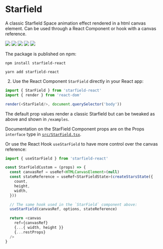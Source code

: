 # Starfield

A classic Starfield Space animation effect rendered in a html canvas element. Can be used through a React Component or
hook with a canvas reference.

![](https://github.com/impaler/starfield-react/blob/develop/example/images/defaults.gif?raw=true)
![](https://github.com/impaler/starfield-react/blob/develop/example/images/high-count.gif?raw=true)
![](https://github.com/impaler/starfield-react/blob/develop/example/images/colors.gif?raw=true)
![](https://github.com/impaler/starfield-react/blob/develop/example/images/colors-square.gif?raw=true)
![](https://github.com/impaler/starfield-react/blob/develop/example/images/green-warp.gif?raw=true)

The package is published on npm:

    npm install starfield-react

    yarn add starfield-react

2) Use the React Component `StarField` directly in your React app:

```js
import { StarField } from 'starfield-react'
import { render } from 'react-dom'

render(<StarField/>, document.querySelector('body'))
```

The default prop values render a classic Starfield but can be tweaked as above and shown in `/examples`.

Documentation on the StarField Component props are on the Props `interface` type in [`src/StarField.tsx`](https://github.com/impaler/starfield-react/blob/develop/src/StarField.tsx#L6).

Or use the React Hook `useStarField` to have more control over the canvas reference:

```js
import { useStarField } from 'starfield-react'

const StarFieldCustom = (props) => {
  const canvasRef = useRef<HTMLCanvasElement>(null)
  const stateReference = useRef<StarFieldState>(createStarsState({
    count,
    height,
    width,
  }))

  // The same hook used in the `StarField` component above:
  useStarField(canvasRef, options, stateReference)

  return <canvas
    ref={canvasRef}
    {...{ width, height }}
    {...restProps}
  />
}
``` 
